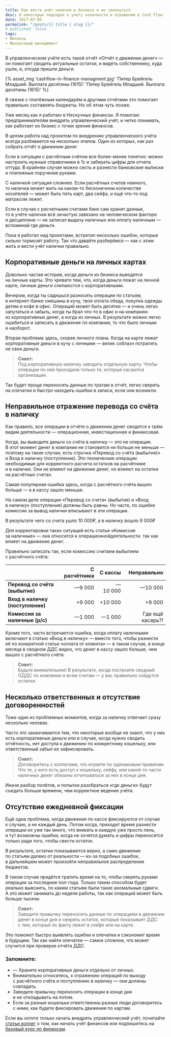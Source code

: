 ```yaml
---
title: Как вести учёт налички в бизнесе и не свихнуться
desc: О некоторых подходах к учету наличности и отражению в Cash Flow
date: 2017-07-05
permalink: "/posts/{{ title | slug }}/"
# published: false
tags:
- Финансы
- Финансовый менеджмент
---
```

В управленческом учёте есть такой отчёт «Отчёт о движении денег» — он помогает сводить актуальные остатки, и видеть собственнику, куда ушли, и, откуда пришли деньги.
<!-- excerpt -->
{% asset_img 'cashflow-in-finance-managment.jpg' 'Питер Брейгель Младший. Выплата десятины (1615)' 'Питер Брейгель Младший. Выплата десятины (1615)'  %}

В связке с платёжным календарём и другими отчётами это помогает правильно составлять бюджеты. Но об этом чуть позже.

Уже месяц как я работаю в Нескучных финансах. Я помогаю предпринимателям внедрять управленческий учёт, и четко понимать, как работает их бизнес с точки зрения финансов.

В целом работа над проектом по внедрению управленческого учёта всегда разбивается на несколько этапов. Один из которых, как раз собрать отчёт о движении денег.

Если в ситуации с расчётным счётом все более-менее понятно: можно настроить нужные справочники в 1с и забирать цифры для отчета оттуда. В крайнем случае можно сесть и разнести банковские выписки и платежные поручения руками.

С наличкой ситуация сложнее. Если расчётных счетов немного, то наличка может жить на каком-то бесконечном количестве носителей — может быть пять карт, два сейфа, и ещё что-то под матрасом лежит.

Если в случае с расчетными счетами банк сам хранит данные, то в учёте налички всё зачастую завязано на человеческом факторе и дисциплине — не записал выдачу наличных или оплату наличным — вспоминай где деньги.

Пока я работал над проектами, встретил несколько ошибок, которые сильно тормозят работу. Так что давайте разберёмся — как с этим жить и вести учёт налички правильно.

## Корпоративные деньги на личных картах

Довольно частая история, когда деньги из бизнеса выводятся на личные карты. Это чревато тем, что, когда деньги лежат на личной карте, личные деньги слипаюстся с корпоративными.

Вечером, когда ты садишься разносить операции по статьям, в интернет-банке смешаны в кучу, твоя оплата обеда, покупка одежды детям и кофе в офис. Операций может быть десятки — и очень легко запутаться и забыть, когда ты брал что-то в офис и на компанию из корпоративных денег, а когда из личных. В результате можно легко ошибиться и записать в движение по компании, то что было личным и наоборот.

Вторая проблема здесь, скорее личного плана. Когда на карте лежат корпоративные деньги в кучу с личными — велик соблазн потратить не свои деньги.

> **Совет:**  
> Под корпоративную наличку заводить отдельную карту. Чтобы операции по ней проходили только те, которые касаются организации.

Так будет проще переносить данные по тратам в отчёт, легко сверять на опечатки и быстро находить ошибки в записи, если они возникли.

## Неправильное отражение перевода со счёта в наличку
Как правило, все операции в отчёте о движении денег сводятся к трём видам деятельности — операционная, инвестиционная и финансовая.

Когда, вы выводите деньги со счёта в наличку — это не операция. В этот момент денег в компании не становится ни больше не меньше — поэтому на такие случаи, есть строчка «Перевод со счёта (выбытие)» и Вход в наличку (поступление). Это технические операции необходимые для корректного расчета остатков на расчётнике и в наличке. Они не влияют на движение денег, но влияют на остатки на расчётных счетах.

Самая популярная ошибка здесь, когда с расчётного счёта вышло больше — а в кассу зашло меньше.

На самом деле операции «Перевод со счета» (выбытие) и «Вход в наличку» (поступления) должны быть равны. Но часто, по ошибке комиссии за вывод налички вписывают в эти операции.

В результате чего со счета ушло 10 000₽, а в наличку вошло 9 000₽

Для корректировки таких ситуаций есть статья «Комиссия за наличные» — она относится к операционнойдеятельности. так как влияет на движение денег.

Правильно записать так, если комиссию считаем выбытием с расчётного счёта:

<div class="warp">

|                                  | **С расчётника** | **С кассы** |  **Неправильно** |
| -------------------------------- | ---------------: | ----------: | ---------------: |
| **Перевод со счёта (выбытие)**   |           —9 000 |     —10 000 |          —10 000 |
| **Вход в наличку (поступление)** |           +9 000 |     +10 000 |           +9 000 |
| **Комиссия за наличные (р/с)**   |           —1 000 |      —1 000 | Где ещё касарь?! |

</div>

Кроме того, часто встречается ошибка, когда оплату наличными включают в статью «Вход в наличку» — вместо того, чтобы разнести её по конкретной статье «оплата от клиента» — в таком случае, в конце месяца в сводном ДДС видно, что денег в кассу зашло больше, чем вышло с расчётного счёта.

> **Совет:**  
> Будьте внимательнее! В результате, когда построите сводный ОДДС по компании и всем счетам — у вас правильно сойдутся остатки.

## Несколько ответственных и отсутствие договоренностей

Тоже один из проблемных моментов, когда за наличку отвечает сразу несколько человек.

Часто это заканчивается тем, что некоторые вообще не знают, что у них есть корпоративные деньги или в случае, когда нужно сводить отчётность, нет доступа к движению по конкретному кошельку, или ответственный забыл их зафиксировать.

> **Совет:**  
> Договоритесь с коллегами, что играете по одинаковым правилам. Что те, у кого есть доступ к кошельку, сейфу, или какой-то части наличных денег обязаны отчитываться за них в конце дня.

Иначе разбор полётов, и попытки разобраться «где деньги» будут съедать больше времени, чем корректное ведение учёта.

##  Отсутствие ежедневной фиксации

Ещё одна проблема, когда движения по кассе фиксируются от случая к случаю, а не каждый день. Потом когда, приходит время разнести операции их уже так много, что вникать в каждую уже просто лень, и тут возможны ошибки, когда не хочется думать и цифры переносятся только ради того, чтобы свести остаток.

В результате, остатки показываются верно, а само движение по статьям далеко от реальности — из-за подобных ошибок, в дальнейшем может произойти неправильное распределение бюджетов.

В таком случае придётся тратить время на то, чтобы сверять руками операции за последние пол-года. Только таким способом будет реально выяснить, по каким статьям были такие аномальные сдвиги. А это может занимать до недели работы, так как операций может быть больше тысячи.

> **Совет:**  
> Заведите привычку переносить данные по операциям в движении денег в конце дня и сверять остаток, который показывает ДДС с тем, который по факту лежит в сейфе или на карте.

Это поможет быстро выявлять ошибки и опечатки и сэкономит время в будущем. Так как найти опечатки — самое сложное, что может случится при проверке отчёта ДДС.

### Запомните:
+ — Храните корпоративные деньги отдельно от личных.
+ Внимательно относитесь, к отражению операций по выходу с расчётного счёта и поступлению в наличку — они должны совпадать.
+ Заведите привычку переносить операции в конце дня и не откладывать на потом.
+ Если за разные кошельки ответственны разные люди договоритесь с ними, как будете фиксировать движения по картам.

Если вы хотите только начать внедрять управленческий учёт, почитайте [статьи коллег](https://noboring-finance.ru/gazeta) о том, как начать учёт финансов или подпишитесь на [базовый курс по финансам](https://noboring-finance.ru/upravlenka-download/).